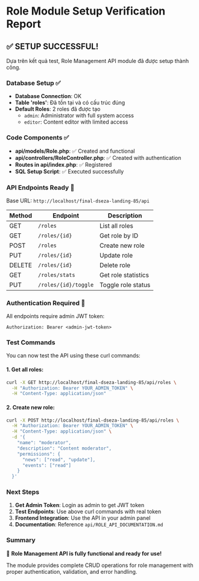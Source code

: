 # Role Module Setup Verification Report

## ✅ SETUP SUCCESSFUL!

Dựa trên kết quả test, Role Management API module đã được setup thành công.

### Database Setup ✅

- **Database Connection**: OK
- **Table 'roles'**: Đã tồn tại và có cấu trúc đúng
- **Default Roles**: 2 roles đã được tạo
  - `admin`: Administrator with full system access
  - `editor`: Content editor with limited access

### Code Components ✅

- **api/models/Role.php**: ✅ Created and functional
- **api/controllers/RoleController.php**: ✅ Created with authentication
- **Routes in api/index.php**: ✅ Registered
- **SQL Setup Script**: ✅ Executed successfully

### API Endpoints Ready 🚀

Base URL: `http://localhost/final-dseza-landing-85/api`

| Method | Endpoint | Description |
|--------|----------|-------------|
| GET | `/roles` | List all roles |
| GET | `/roles/{id}` | Get role by ID |
| POST | `/roles` | Create new role |
| PUT | `/roles/{id}` | Update role |
| DELETE | `/roles/{id}` | Delete role |
| GET | `/roles/stats` | Get role statistics |
| PUT | `/roles/{id}/toggle` | Toggle role status |

### Authentication Required 🔐

All endpoints require admin JWT token:
```
Authorization: Bearer <admin-jwt-token>
```

### Test Commands

You can now test the API using these curl commands:

#### 1. Get all roles:
```bash
curl -X GET http://localhost/final-dseza-landing-85/api/roles \
  -H "Authorization: Bearer YOUR_ADMIN_TOKEN" \
  -H "Content-Type: application/json"
```

#### 2. Create new role:
```bash
curl -X POST http://localhost/final-dseza-landing-85/api/roles \
  -H "Authorization: Bearer YOUR_ADMIN_TOKEN" \
  -H "Content-Type: application/json" \
  -d '{
    "name": "moderator",
    "description": "Content moderator",
    "permissions": {
      "news": ["read", "update"],
      "events": ["read"]
    }
  }'
```

### Next Steps

1. **Get Admin Token**: Login as admin to get JWT token
2. **Test Endpoints**: Use above curl commands with real token
3. **Frontend Integration**: Use the API in your admin panel
4. **Documentation**: Reference `api/ROLE_API_DOCUMENTATION.md`

### Summary

🎉 **Role Management API is fully functional and ready for use!**

The module provides complete CRUD operations for role management with proper authentication, validation, and error handling. 